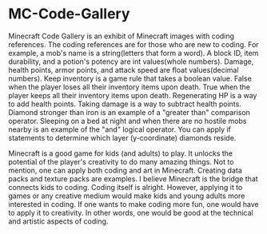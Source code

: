 # MC-Code-Gallery

Minecraft Code Gallery is an exhibit of Minecraft images with coding references.  The coding references are for those who are new to coding.  For example, a mob's name is a string(letters that form a word).  A block ID, item durability, and a potion's potency are int values(whole numbers).  Damage, health points, armor points, and attack speed are float values(decimal numbers).  Keep inventory is a game rule that takes a boolean value.  False when the player loses all their inventory items upon death.  True when the player keeps all their inventory items upon death.  Regenerating HP is a way to add health points.  Taking damage is a way to subtract health points.  Diamond stronger than iron is an example of a "greater than" comparison operator.  Sleeping on a bed at night and when there are no hostile mobs nearby is an example of the "and" logical operator.  You can apply if statements to determine which layer (y-coordinate) diamonds reside.  

Minecraft is a good game for kids (and adults) to play.  It unlocks the potential of the player's creativity to do many amazing things.  Not to mention, one can apply both coding and art in Minecraft.  Creating data packs and texture packs are examples.  I believe Minecraft is the bridge that connects kids to coding.  Coding itself is alright.  However, applying it to games or any creative medium would make kids and young adults more interested in coding.  If one wants to make coding more fun, one would have to apply it to creativity.  In other words, one would be good at the technical and artistic aspects of coding.    

